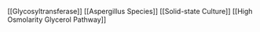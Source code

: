 [[Glycosyltransferase]]
[[Aspergillus Species]]
[[Solid-state Culture]]
[[High Osmolarity Glycerol Pathway]]
